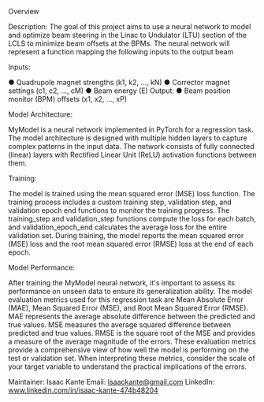 Overview 

Description: The goal of this project aims to use a neural network to model and optimize beam steering in the Linac to Undulator (LTU) section of the LCLS to minimize beam offsets at the BPMs. 
The neural network will represent a function mapping the following inputs to the output beam

Inputs:

● Quadrupole magnet strengths (k1, k2, ..., kN)
● Corrector magnet settings (c1, c2, ..., cM)
● Beam energy (E)
Output:
● Beam position monitor (BPM) offsets (x1, x2, ..., xP)

Model Architecture:

MyModel is a neural network implemented in PyTorch for a regression task. The model architecture is designed with multiple hidden layers to capture complex patterns in the input data. The network consists of fully connected (linear) layers with Rectified Linear Unit (ReLU) activation functions between them.

Training:

The model is trained using the mean squared error (MSE) loss function. The training process includes a custom training step, validation step, and validation epoch end functions to monitor the training progress. The training_step and validation_step functions compute the loss for each batch, and validation_epoch_end calculates the average loss for the entire validation set. During training, the model reports the mean squared error (MSE) loss and the root mean squared error (RMSE) loss at the end of each epoch.

Model Performance: 

After training the MyModel neural network, it's important to assess its performance on unseen data to ensure its generalization ability. The model evaluation metrics used for this regression task are Mean Absolute Error (MAE), Mean Squared Error (MSE), and Root Mean Squared Error (RMSE). MAE represents the average absolute difference between the predicted and true values. MSE measures the average squared difference between predicted and true values. RMSE is the square root of the MSE and provides a measure of the average magnitude of the errors. These evaluation metrics provide a comprehensive view of how well the model is performing on the test or validation set. When interpreting these metrics, consider the scale of your target variable to understand the practical implications of the errors.

Maintainer: Isaac Kante 
Email: Isaackante@gmail.com 
LinkedIn: www.linkedin.com/in/isaac-kante-474b48204
